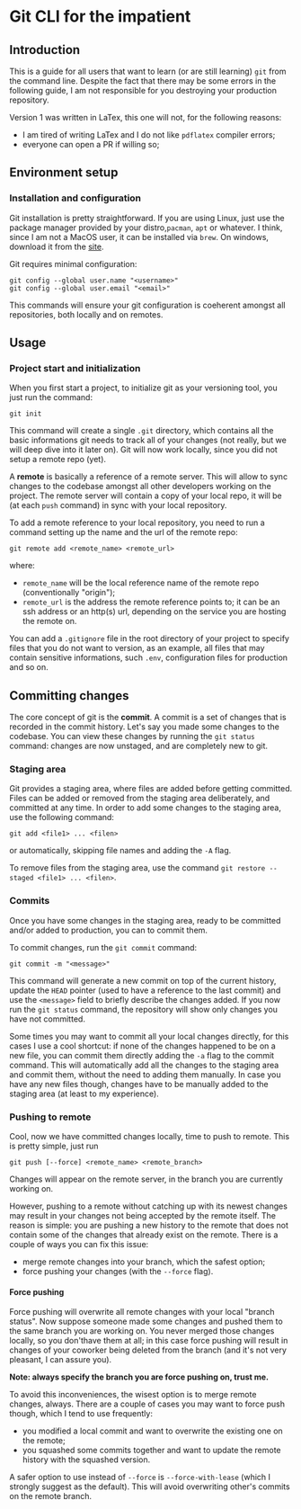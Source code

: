 # Git CLI for the impatient

## Introduction

This is a guide for all users that want to learn (or are still learning) `git` from the command line. Despite the fact that there may be some errors in the following guide, I am not responsible for you destroying your production repository.

Version 1 was written in LaTex, this one will not, for the following reasons:

- I am tired of writing LaTex and I do not like `pdflatex` compiler errors;
- everyone can open a PR if willing so;

## Environment setup

### Installation and configuration

Git installation is pretty straightforward. If you are using Linux, just use the package manager provided by your distro,`pacman`, `apt` or whatever. I think, since I am not a MacOS user, it can be installed via `brew`. On windows, download it from the [site](https://git-scm.com).

Git requires minimal configuration:

```
git config --global user.name "<username>"
git config --global user.email "<email>"
```

This commands will ensure your git configuration is coeherent amongst all repositories, both locally and on remotes.

## Usage

### Project start and initialization

When you first start a project, to initialize git as your versioning tool, you just run the command:

```
git init
```

This command will create a single `.git` directory, which contains all the basic informations git needs to track all of your changes (not really, but we will deep dive into it later on). Git will now work locally, since you did not setup a remote repo (yet).

A **remote** is basically a reference of a remote server. This will allow to sync changes to the codebase amongst all other developers working on the project. The remote server will contain a copy of your local repo, it will be (at each `push` command) in sync with your local repository.

To add a remote reference to your local repository, you need to run a command setting up the name and the url of the remote repo:

```
git remote add <remote_name> <remote_url>
```

where:

- `remote_name` will be the local reference name of the remote repo (conventionally "origin");
- `remote_url` is the address the remote reference points to; it can be an ssh address or an http(s) url, depending on the service you are hosting the remote on.

You can add a `.gitignore` file in the root directory of your project to specify files that you do not want to version, as an example, all files that may contain sensitive informations, such `.env`, configuration files for production and so on.

## Committing changes

The core concept of git is the **commit**. A commit is a set of changes that is recorded in the commit history. Let's say you made some changes to the codebase. You can view these changes by running the `git status` command: changes are now unstaged, and are completely new to git.

### Staging area

Git provides a staging area, where files are added before getting committed. Files can be added or removed from the staging area deliberately, and committed at any time.
In order to add some changes to the staging area, use the following command:

```
git add <file1> ... <filen>
```

or automatically, skipping file names and adding the `-A` flag.

To remove files from the staging area, use the command `git restore --staged <file1> ... <filen>`.

### Commits

Once you have some changes in the staging area, ready to be committed and/or added to production, you can to commit them.

To commit changes, run the `git commit` command:

```
git commit -m "<message>"
```

This command will generate a new commit on top of the current history, update the `HEAD` pointer (used to have a reference to the last commit) and use the `<message>` field to briefly describe the changes added. If you now run the `git status` command, the repository will show only changes you have not committed.

Some times you may want to commit all your local changes directly, for this cases I use a cool shortcut: if none of the changes happened to be on a new file, you can commit them directly adding the `-a` flag to the commit command. This will automatically add all the changes to the staging area and commit them, without the need to adding them manually. In case you have any new files though, changes have to be manually added to the staging area (at least to my experience).

### Pushing to remote

Cool, now we have committed changes locally, time to push to remote. This is pretty simple, just run

```
git push [--force] <remote_name> <remote_branch>
```

Changes will appear on the remote server, in the branch you are currently working on.

However, pushing to a remote without catching up with its newest changes may result in your changes not being accepted by the remote itself. The reason is simple: you are pushing a new history to the remote that does not contain some of the changes that already exist on the remote. There is a couple of ways you can fix this issue:

- merge remote changes into your branch, which the safest option;
- force pushing your changes (with the `--force` flag).

#### Force pushing

Force pushing will overwrite all remote changes with your local "branch status". Now suppose someone made some changes and pushed them to the same branch you are working on. You never merged those changes locally, so you don'thave them at all; in this case force pushing will result in changes of your coworker being deleted from the branch (and it's not very pleasant, I can assure you).

**Note: always specify the branch you are force pushing on, trust me.**

To avoid this inconveniences, the wisest option is to merge remote changes, always. There are a couple of cases you may want to force push though, which I tend to use frequently:

- you modified a local commit and want to overwrite the existing one on the remote;
- you squashed some commits together and want to update the remote history with the squashed version.

A safer option to use instead of `--force` is `--force-with-lease` (which I strongly suggest as the default). This will avoid overwriting other's commits on the remote branch.
